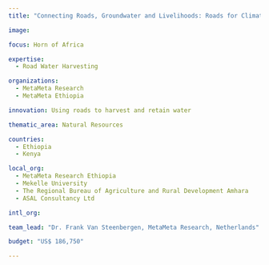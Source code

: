 ```yaml
---
title: "Connecting Roads, Groundwater and Livelihoods: Roads for Climate Resilience: Optimizing the Hydrological Potential of the Rural Infrastructure"

image: 

focus: Horn of Africa

expertise:
  - Road Water Harvesting

organizations:
  - MetaMeta Research
  - MetaMeta Ethiopia

innovation: Using roads to harvest and retain water

thematic_area: Natural Resources

countries: 
  - Ethiopia
  - Kenya

local_org: 
  - MetaMeta Research Ethiopia
  - Mekelle University
  - The Regional Bureau of Agriculture and Rural Development Amhara
  - ASAL Consultancy Ltd

intl_org:

team_lead: "Dr. Frank Van Steenbergen, MetaMeta Research, Netherlands"

budget: "US$ 186,750"

---
```

